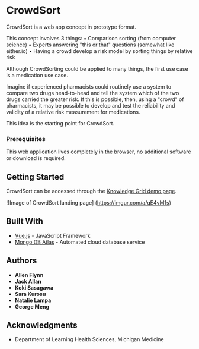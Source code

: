 # CrowdSort 

CrowdSort is a web app concept in prototype format.

This concept involves 3 things:
  • Comparison sorting (from computer science)
  • Experts answering "this or that" questions (somewhat like either.io)
  • Having a crowd develop a risk model by sorting things by relative risk

Although CrowdSorting could be applied to many things, the first use case is a medication use case.

Imagine if experienced pharmacists could routinely use a system to compare two drugs head-to-head and tell the system which of the two drugs carried the greater risk. If this is possible, then, using a "crowd" of pharmacists, it may be possible to develop and test the reliability and validity of a relative risk measurement for medications. 

This idea is the starting point for CrowdSort. 



### Prerequisites

This web application lives completely in the browser, no additional software or download is required.


## Getting Started

CrowdSort can be accessed through the [Knowledge Grid demo page](http://demo.kgrid.org/crowdsort/).


![Image of CrowdSort landing page]
(https://imgur.com/a/qE4vM1s)

## Built With

* [Vue.js](https://vuejs.org/) - JavaScript Framework
* [Mongo DB Atlas](https://www.mongodb.com/cloud/atlas) - Automated cloud database service


## Authors

* **Allen Flynn**
* **Jack Allan**
* **Koki Sasagawa**
* **Sara Kurosu** 
* **Natalie Lampa**  
* **George Meng**


## Acknowledgments

* Department of Learning Health Sciences, Michigan Medicine
